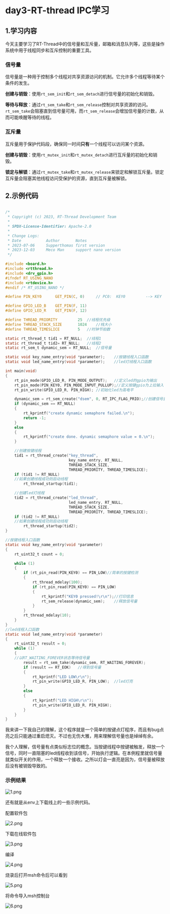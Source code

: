 # day3-RT-thread IPC学习

## 1.学习内容

今天主要学习了RT-Thread中的信号量和互斥量，邮箱和消息队列等，这些是操作系统中用于线程同步和互斥控制的重要工具。

### 信号量

信号量是一种用于控制多个线程对共享资源访问的机制。它允许多个线程等待某个条件的发生。

**创建与销毁**：使用`rt_sem_init`和`rt_sem_detach`进行信号量的初始化和销毁。

**等待与释放**：通过`rt_sem_take`和`rt_sem_release`控制对共享资源的访问。`rt_sem_take`会阻塞直到信号量可用，而`rt_sem_release`会增加信号量的计数，从而可能唤醒等待的线程。

### 互斥量

互斥量用于保护代码段，确保同一时间**只有**一个线程可以访问某个资源。

**创建与销毁**：使用`rt_mutex_init`和`rt_mutex_detach`进行互斥量的初始化和销毁。

**锁定与解锁**：通过`rt_mutex_take`和`rt_mutex_release`来锁定和解锁互斥量。锁定互斥量会阻塞其他线程访问受保护的资源，直到互斥量被解锁。

## 2.示例代码
```c

/*
 * Copyright (c) 2023, RT-Thread Development Team
 *
 * SPDX-License-Identifier: Apache-2.0
 *
 * Change Logs:
 * Date           Author       Notes
 * 2023-07-06     Supperthomas first version
 * 2023-12-03     Meco Man     support nano version
 */

#include <board.h>
#include <rtthread.h>
#include <drv_gpio.h>
#ifndef RT_USING_NANO
#include <rtdevice.h>
#endif /* RT_USING_NANO */

#define PIN_KEY0      GET_PIN(C, 0)     // PC0:  KEY0         --> KEY

#define GPIO_LED_B    GET_PIN(F, 11)
#define GPIO_LED_R    GET_PIN(F, 12)

#define THREAD_PRIORITY         25	//线程优先级
#define THREAD_STACK_SIZE       1024	//栈大小
#define THREAD_TIMESLICE        5	//时钟节拍数

static rt_thread_t tid1 = RT_NULL;	//线程1
static rt_thread_t tid2= RT_NULL;	//线程2
static rt_sem_t dynamic_sem = RT_NULL;	//信号量

static void key_name_entry(void *parameter);	//按键线程入口函数
static void led_name_entry(void *parameter);	//led灯线程入口函数

int main(void)
{
    rt_pin_mode(GPIO_LED_R, PIN_MODE_OUTPUT);	//定义led的gpio为输出
    rt_pin_mode(PIN_KEY0, PIN_MODE_INPUT_PULLUP);//定义按键gpio为上拉输入
    rt_pin_write(GPIO_LED_R, PIN_HIGH);	//初始化led为高电平

    dynamic_sem = rt_sem_create("dsem", 0, RT_IPC_FLAG_PRIO);//创建信号量
    if (dynamic_sem == RT_NULL)
    {
        rt_kprintf("create dynamic semaphore failed.\n");
        return -1;
    }
    else
    {
        rt_kprintf("create done. dynamic semaphore value = 0.\n");
    }

	//创建按键线程
    tid1 = rt_thread_create("key_thread",
                            key_name_entry, RT_NULL,
                            THREAD_STACK_SIZE,
                            THREAD_PRIORITY, THREAD_TIMESLICE);
    if (tid1 != RT_NULL)
	//如果创建线程成功则启动线程
        rt_thread_startup(tid1);

	//创建led灯线程
    tid2 = rt_thread_create("led_thread",
                            led_name_entry, RT_NULL,
                            THREAD_STACK_SIZE,
                            THREAD_PRIORITY, THREAD_TIMESLICE);
    if (tid2 != RT_NULL)
	//如果创建线程成功则启动线程
        rt_thread_startup(tid2);
}

//按键线程入口函数
static void key_name_entry(void *parameter)
{
    rt_uint32_t count = 0;

    while (1)
    {
        if (rt_pin_read(PIN_KEY0) == PIN_LOW)//简单的按键检测
        {
            rt_thread_mdelay(100);
            if (rt_pin_read(PIN_KEY0) == PIN_LOW)
            {
                rt_kprintf("KEY0 pressed!\r\n");//打印信息
                rt_sem_release(dynamic_sem);	//释放信号量
            }
        }
        rt_thread_mdelay(10);
    }
}
//led线程入口函数
static void led_name_entry(void *parameter)
{
    rt_uint32_t result = 0;
    while (1)
    {	
	//以RT_WAITING_FOREVER状态等待信号量
        result = rt_sem_take(dynamic_sem, RT_WAITING_FOREVER);
        if (result == RT_EOK)	//得到信号量
        {
            rt_kprintf("LED LOW\r\n");
            rt_pin_write(GPIO_LED_R, PIN_LOW);	//led灯亮
        }
        else
        {
            rt_kprintf("LED HIGH\r\n");
            rt_pin_write(GPIO_LED_R, PIN_HIGH);
        }
    }
}

```
我来讲一下我自己的理解，这个程序就是一个简单的按键点灯程序，而且有bug点亮之后只能通过重启熄灭。不过也无伤大雅，用来理解信号量也是绰绰有余。

我个人理解，信号量有点类似标志位的概念。当按键线程中按键被触发，释放一个信号，同时一直阻塞的led线程收到该信号，开始执行逻辑。在本例程里就信号量就类似开关的作用，一个释放一个接收。之所以灯会一直亮是因为，信号量被释放后没有被销毁导致的。

### 示例结果
![1.png](./picture/1.png)

还有就是从env上下载线上的一些示例代码。

配置软件包

![2.png](./picture/1.png)

下载在线软件包

![3.png](./picture/1.png)

编译

![4.png](./picture/1.png)

烧录后打开msh命令后可以看到

![5.png](./picture/1.png)

将命令导入msh控制台

![6.png](./picture/1.png)



